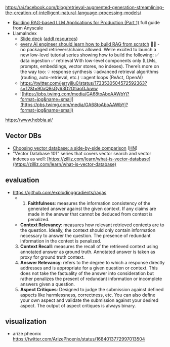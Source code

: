 
https://ai.facebook.com/blog/retrieval-augmented-generation-streamlining-the-creation-of-intelligent-natural-language-processing-models/

- [Building RAG-based LLM Applications for Production (Part 1)](https://www.anyscale.com/blog/a-comprehensive-guide-for-building-rag-based-llm-applications-part-1) full guide from Anyscale 
- LlamaIndex
	- [Slide deck](https://docs.google.com/presentation/d/1uzhz1aFWbyXSrWBzQ1FPQWtVjMgJqAYGoGoVzEnNmAg/edit#slide=id.p) ([addl resources](https://twitter.com/jerryjliu0/status/1700531889239437784))
	- [every AI engineer should learn how to build RAG from scratch](https://twitter.com/jerryjliu0/status/1702345670563332340) 🧑‍🍳 - no packaged retrievers/chains allowed. We’re excited to launch a new low-level tutorial series showing how to build the following: ✅ data ingestion ✅ retrieval With low-level components only (LLMs, prompts, embeddings, vector stores, no indexes). There’s more on the way too: 💡 response synthesis 💡advanced retrieval algorithms (routing, auto-retrieval, etc.) 💡agent loops (ReAct, OpenAI)
	- https://twitter.com/jerryjliu0/status/1733530504572592363?s=12&t=90xQ8sGy63D2OtiaoGJuww
	- ![https://pbs.twimg.com/media/GA68toAboAAWbYj?format=jpg&name=small](https://pbs.twimg.com/media/GA68toAboAAWbYj?format=jpg&name=small)

https://www.hebbia.ai/

## Vector DBs

- [ Choosing vector database: a side-by-side comparison](https://benchmark.vectorview.ai/vectordbs.html) ([HN](https://news.ycombinator.com/item?id=37764489))
- "Vector Database 101" series that covers vector search and vector indexes as well: [https://zilliz.com/learn/what-is-vector-database](https://zilliz.com/learn/what-is-vector-database)
	


## evaluation

- https://github.com/explodinggradients/ragas
	- 1.  **Faithfulness**: measures the information consistency of the generated answer against the given context. If any claims are made in the answer that cannot be deduced from context is penalized.
	- **Context Relevancy**: measures how relevant retrieved contexts are to the question. Ideally, the context should only contain information necessary to answer the question. The presence of redundant information in the context is penalized.
	3.  **Context Recall**: measures the recall of the retrieved context using annotated answer as ground truth. Annotated answer is taken as proxy for ground truth context.
	4.  **Answer Relevancy**: refers to the degree to which a response directly addresses and is appropriate for a given question or context. This does not take the factuality of the answer into consideration but rather penalizes the present of redundant information or incomplete answers given a question.
	5.  **Aspect Critiques**: Designed to judge the submission against defined aspects like harmlessness, correctness, etc. You can also define your own aspect and validate the submission against your desired aspect. The output of aspect critiques is always binary.

## visualization

- arize pheonix https://twitter.com/ArizePhoenix/status/1684013772997013504